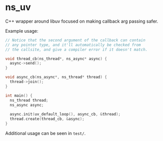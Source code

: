 # ns_uv
C++ wrapper around libuv focused on making callback arg passing safer.

Example usage:
```cpp
// Notice that the second argument of the callback can contain
// any pointer type, and it'll automatically be checked from
// the callsite, and give a compiler error if it doesn't match.

void thread_cb(ns_thread*, ns_async* async) {
  async->send();
}

void async_cb(ns_async*, ns_thread* thread) {
  thread->join();
}

int main() {
  ns_thread thread;
  ns_async async;
  
  async.init(uv_default_loop(), async_cb, &thread);
  thread.create(thread_cb, &async);
}
```

Additional usage can be seen in `test/`.
